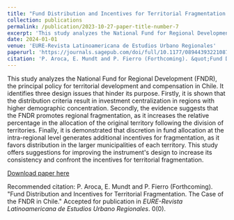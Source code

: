 ```yaml
---
title: "Fund Distribution and Incentives for Territorial Fragmentation. The Case of the FNDR in Chile"
collection: publications
permalink: /publication/2023-10-27-paper-title-number-7
excerpt: 'This study analyzes the National Fund for Regional Development (FNDR), the principal policy for territorial development and compensation in Chile. It identifies three design issues that hinder its purpose. Firstly, it is shown that the distribution criteria result in investment centralization in regions with higher demographic concentration. Secondly, the evidence suggests that the FNDR promotes regional fragmentation, as it increases the relative percentage in the allocation of the original territory following the division of territories. Finally, it is demonstrated that discretion in fund allocation at the intra-regional level generates additional incentives for fragmentation, as it favors distribution in the larger municipalities of each territory.'
date: 2024-01-01
venue: 'EURE-Revista Latinoamericana de Estudios Urbano Regionales'
paperurl: 'https://journals.sagepub.com/doi/full/10.1177/08944393221087940'
citation: 'P. Aroca, E. Mundt and P. Fierro (Forthcoming). &quot;Fund Distribution and Incentives for Territorial Fragmentation. The Case of the FNDR in Chile.&quot; Accepted for publication in <i>EURE-Revista Latinoamericana de Estudios Urbano Regionales</i>. 0(0).'
---
```

This study analyzes the National Fund for Regional Development (FNDR), the principal policy for territorial development and compensation in Chile. It identifies three design issues that hinder its purpose. Firstly, it is shown that the distribution criteria result in investment centralization in regions with higher demographic concentration. Secondly, the evidence suggests that the FNDR promotes regional fragmentation, as it increases the relative percentage in the allocation of the original territory following the division of territories. Finally, it is demonstrated that discretion in fund allocation at the intra-regional level generates additional incentives for fragmentation, as it favors distribution in the larger municipalities of each territory. This study offers suggestions for improving the instrument's design to increase its consistency and confront the incentives for territorial fragmentation.

[Download paper here](https://journals.sagepub.com/doi/full/10.1177/08944393221087940)

Recommended citation: P. Aroca, E. Mundt and P. Fierro (Forthcoming). "Fund Distribution and Incentives for Territorial Fragmentation. The Case of the FNDR in Chile." Accepted for publication in <i>EURE-Revista Latinoamericana de Estudios Urbano Regionales</i>. 0(0).

